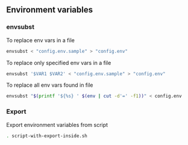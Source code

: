## Environment variables

### envsubst
To replace env vars in a file
```bash
envsubst < "config.env.sample" > "config.env"
```

To replace only specified env vars in a file
```bash
envsubst '$VAR1 $VAR2' < "config.env.sample" > "config.env"
```

To replace all env vars found in file
```bash
envsubst "$(printf '${%s} ' $(env | cut -d'=' -f1))" < config.env
```

### Export
Export environment variables from script
```bash
. script-with-export-inside.sh
```
